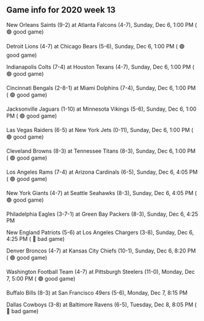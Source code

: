 ## Game info for 2020 week 13
New Orleans Saints (9-2) at Atlanta Falcons (4-7), Sunday, Dec 6, 1:00 PM (	:green_circle: good game)

Detroit Lions (4-7) at Chicago Bears (5-6), Sunday, Dec 6, 1:00 PM (	:green_circle: good game)

Indianapolis Colts (7-4) at Houston Texans (4-7), Sunday, Dec 6, 1:00 PM (	:green_circle: good game)

Cincinnati Bengals (2-8-1) at Miami Dolphins (7-4), Sunday, Dec 6, 1:00 PM (	:green_circle: good game)

Jacksonville Jaguars (1-10) at Minnesota Vikings (5-6), Sunday, Dec 6, 1:00 PM (	:green_circle: good game)

Las Vegas Raiders (6-5) at New York Jets (0-11), Sunday, Dec 6, 1:00 PM (	:green_circle: good game)

Cleveland Browns (8-3) at Tennessee Titans (8-3), Sunday, Dec 6, 1:00 PM (	:green_circle: good game)



Los Angeles Rams (7-4) at Arizona Cardinals (6-5), Sunday, Dec 6, 4:05 PM (	:green_circle: good game)

New York Giants (4-7) at Seattle Seahawks (8-3), Sunday, Dec 6, 4:05 PM (	:green_circle: good game)

Philadelphia Eagles (3-7-1) at Green Bay Packers (8-3), Sunday, Dec 6, 4:25 PM

New England Patriots (5-6) at Los Angeles Chargers (3-8), Sunday, Dec 6, 4:25 PM (	:red_circle: bad game)



Denver Broncos (4-7) at Kansas City Chiefs (10-1), Sunday, Dec 6, 8:20 PM (	:green_circle: good game)



Washington Football Team (4-7) at Pittsburgh Steelers (11-0), Monday, Dec 7, 5:00 PM (	:green_circle: good game)



Buffalo Bills (8-3) at San Francisco 49ers (5-6), Monday, Dec 7, 8:15 PM



Dallas Cowboys (3-8) at Baltimore Ravens (6-5), Tuesday, Dec 8, 8:05 PM (	:red_circle: bad game)

